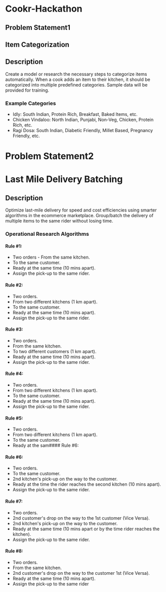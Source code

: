 # Cookr-Hackathon
## Problem Statement1
## Item Categorization 

## Description
Create a model or research the necessary steps to categorize items automatically. When a cook adds an item to their kitchen, it should be categorized into multiple predefined categories. Sample data will be provided for training.

### Example Categories
- Idly: South Indian, Protein Rich, Breakfast, Baked Items, etc.
- Chicken Vindaloo: North Indian, Punjabi, Non-Veg, Chicken, Protein Rich, etc.
- Ragi Dosa: South Indian, Diabetic Friendly, Millet Based, Pregnancy Friendly, etc.
  
# Problem Statement2
# Last Mile Delivery Batching 
## Description
Optimize last-mile delivery for speed and cost efficiencies using smarter algorithms in the ecommerce marketplace. Group/batch the delivery of multiple items to the same rider without losing time.

### Operational Research Algorithms
#### Rule #1:
- Two orders - From the same kitchen.
- To the same customer.
- Ready at the same time (10 mins apart).
- Assign the pick-up to the same rider.
#### Rule #2:
- Two orders.
- From two different kitchens (1 km apart).
- To the same customer.
- Ready at the same time (10 mins apart).
- Assign the pick-up to the same rider.
#### Rule #3:
- Two orders.
- From the same kitchen.
- To two different customers (1 km apart).
- Ready at the same time (10 mins apart).
- Assign the pick-up to the same rider.
#### Rule #4:
- Two orders.
- From two different kitchens (1 km apart).
- To the same customer.
- Ready at the same time (10 mins apart).
- Assign the pick-up to the same rider.

#### Rule #5:

- Two orders.
- From two different kitchens (1 km apart).
- To the same customer.
- Ready at the sam#### Rule #6:

#### Rule #6:
- Two orders.
- To the same customer.
- 2nd kitchen's pick-up on the way to the customer.
- Ready at the time the rider reaches the second kitchen (10 mins apart).
- Assign the pick-up to the same rider.

#### Rule #7:

- Two orders.
- 2nd customer's drop on the way to the 1st customer (Vice Versa).
- 2nd kitchen's pick-up on the way to the customer.
- Ready at the same time (10 mins apart or by the time rider reaches the kitchen).
- Assign the pick-up to the same rider.

#### Rule #8:

- Two orders.
- From the same kitchen.
- 2nd customer's drop on the way to the customer 1st (Vice Versa).
- Ready at the same time (10 mins apart).
- Assign the pick-up to the same rider
